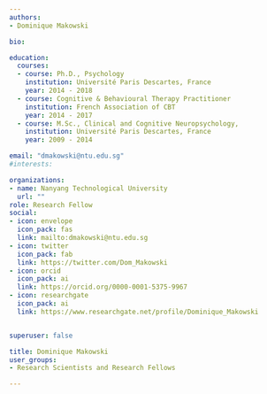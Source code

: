 ```yaml
---
authors:
- Dominique Makowski

bio: 

education:
  courses:
  - course: Ph.D., Psychology
    institution: Université Paris Descartes, France
    year: 2014 - 2018
  - course: Cognitive & Behavioural Therapy Practitioner
    institution: French Association of CBT
    year: 2014 - 2017
  - course: M.Sc., Clinical and Cognitive Neuropsychology,
    institution: Université Paris Descartes, France
    year: 2009 - 2014

email: "dmakowski@ntu.edu.sg"
#interests:

organizations:
- name: Nanyang Technological University
  url: ""
role: Research Fellow
social:
- icon: envelope
  icon_pack: fas
  link: mailto:dmakowski@ntu.edu.sg
- icon: twitter
  icon_pack: fab
  link: https://twitter.com/Dom_Makowski
- icon: orcid
  icon_pack: ai
  link: https://orcid.org/0000-0001-5375-9967
- icon: researchgate
  icon_pack: ai
  link: https://www.researchgate.net/profile/Dominique_Makowski


superuser: false

title: Dominique Makowski
user_groups:
- Research Scientists and Research Fellows

---
```


